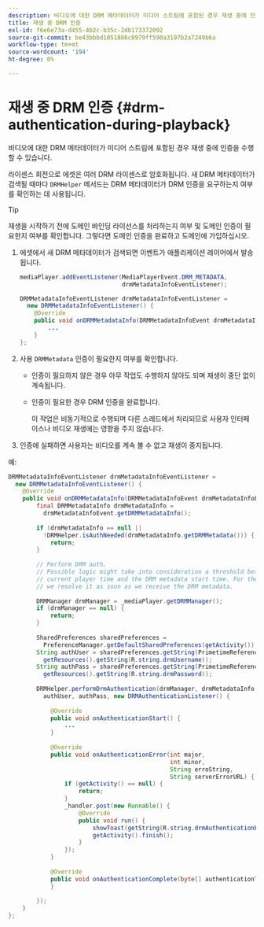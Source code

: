 ```yaml
---
description: 비디오에 대한 DRM 메타데이터가 미디어 스트림에 포함된 경우 재생 중에 인증을 수행할 수 있습니다.
title: 재생 중 DRM 인증
exl-id: f6e6e73a-d455-4b2c-b35c-2db173372092
source-git-commit: be43bbbd1051886c8979ff590a3197b2a7249b6a
workflow-type: tm+mt
source-wordcount: '194'
ht-degree: 0%

---
```


# 재생 중 DRM 인증 {#drm-authentication-during-playback}

비디오에 대한 DRM 메타데이터가 미디어 스트림에 포함된 경우 재생 중에 인증을 수행할 수 있습니다.

라이센스 회전으로 에셋은 여러 DRM 라이센스로 암호화됩니다. 새 DRM 메타데이터가 검색될 때마다 `DRMHelper` 메서드는 DRM 메타데이터가 DRM 인증을 요구하는지 여부를 확인하는 데 사용됩니다.

>[!TIP]
>
>재생을 시작하기 전에 도메인 바인딩 라이선스를 처리하는지 여부 및 도메인 인증이 필요한지 여부를 확인합니다. 그렇다면 도메인 인증을 완료하고 도메인에 가입하십시오.

1. 에셋에서 새 DRM 메타데이터가 검색되면 이벤트가 애플리케이션 레이어에서 발송됩니다.

   ```java
   mediaPlayer.addEventListener(MediaPlayerEvent.DRM_METADATA,  
                                drmMetadataInfoEventListener); 
   
   DRMMetadataInfoEventListener drmMetadataInfoEventListener =  
     new DRMMetadataInfoEventListener() { 
       @Override 
       public void onDRMMetadataInfo(DRMMetadataInfoEvent drmMetadataInfoEvent) { 
           ... 
       } 
   };
   ```

1. 사용 `DRMMetadata` 인증이 필요한지 여부를 확인합니다.

   * 인증이 필요하지 않은 경우 아무 작업도 수행하지 않아도 되며 재생이 중단 없이 계속됩니다.
   * 인증이 필요한 경우 DRM 인증을 완료합니다.

      이 작업은 비동기적으로 수행되며 다른 스레드에서 처리되므로 사용자 인터페이스나 비디오 재생에는 영향을 주지 않습니다.

1. 인증에 실패하면 사용자는 비디오를 계속 볼 수 없고 재생이 중지됩니다.

<!--<a id="example_939B95F831A245869F9248E2767F260C"></a>-->

예:

```java
DRMMetadataInfoEventListener drmMetadataInfoEventListener =  
  new DRMMetadataInfoEventListener() { 
    @Override 
    public void onDRMMetadataInfo(DRMMetadataInfoEvent drmMetadataInfoEvent) { 
        final DRMMetadataInfo drmMetadataInfo =  
          drmMetadataInfoEvent.getDRMMetadataInfo(); 
 
        if (drmMetadataInfo == null ||  
          !DRMHelper.isAuthNeeded(drmMetadataInfo.getDRMMetadata())) { 
            return; 
        } 
 
        // Perform DRM auth. 
        // Possible logic might take into consideration a threshold between the  
        // current player time and the DRM metadata start time. For the time being,  
        // we resolve it as soon as we receive the DRM metadata. 
 
        DRMManager drmManager = _mediaPlayer.getDRMManager(); 
        if (drmManager == null) { 
            return; 
        } 
 
        SharedPreferences sharedPreferences =  
          PreferenceManager.getDefaultSharedPreferences(getActivity()); 
        String authUser = sharedPreferences.getString(PrimetimeReference.SETTINGS_DRM_USERNAME,  
          getResources().getString(R.string.drmUsername)); 
        String authPass = sharedPreferences.getString(PrimetimeReference.SETTINGS_DRM_PASSWORD,  
          getResources().getString(R.string.drmPassword)); 
 
        DRMHelper.performDrmAuthentication(drmManager, drmMetadataInfo.getDRMMetadata(),  
          authUser, authPass, new DRMAuthenticationListener() { 
 
            @Override 
            public void onAuthenticationStart() { 
                ... 
            } 
 
            @Override 
            public void onAuthenticationError(int major,  
                                              int minor,  
                                              String erroString,  
                                              String serverErrorURL) { 
                if (getActivity() == null) { 
                    return; 
                } 
                _handler.post(new Runnable() { 
                    @Override 
                    public void run() { 
                        showToast(getString(R.string.drmAuthenticationError)); 
                        getActivity().finish(); 
                    } 
                }); 
            } 
 
            @Override 
            public void onAuthenticationComplete(byte[] authenticationToken) { 
            } 
 
        }); 
    } 
}; 
```
